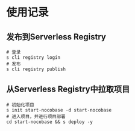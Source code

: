 # 使用记录

## 发布到Serverless Registry

```shell
# 登录
s cli registry login
# 发布
s cli registry publish
```

## 从Serverless Registry中拉取项目

```shell
# 初始化项目
s init start-nocobase -d start-nocobase
# 进入项目，并进行项目部署
cd start-nocobase && s deploy -y
```

